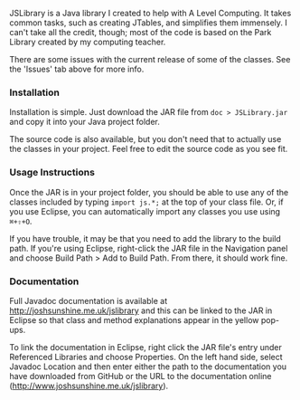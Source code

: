 JSLibrary is a Java library I created to help with A Level Computing. It takes common tasks, such as creating JTables, and simplifies them immensely. I can't take all the credit, though; most of the code is based on the Park Library created by my computing teacher.

There are some issues with the current release of some of the classes. See the 'Issues' tab above for more info.

### Installation ###

Installation is simple. Just download the JAR file from `doc > JSLibrary.jar` and copy it into your Java project folder.

The source code is also available, but you don't need that to actually use the classes in your project. Feel free to edit the source code as you see fit.

### Usage Instructions ###

Once the JAR is in your project folder, you should be able to use any of the classes included by typing `import js.*;` at the top of your class file. Or, if you use Eclipse, you can automatically import any classes you use using `⌘+⇧+O`.

If you have trouble, it may be that you need to add the library to the build path. If you're using Eclipse, right-click the JAR file in the Navigation panel and choose Build Path > Add to Build Path. From there, it should work fine.

### Documentation ###

Full Javadoc documentation is available at http://joshsunshine.me.uk/jslibrary and this can be linked to the JAR in Eclipse so that class and method explanations appear in the yellow pop-ups.

To link the documentation in Eclipse, right click the JAR file's entry under Referenced Libraries and choose Properties. On the left hand side, select Javadoc Location and then enter either the path to the documentation you have downloaded from GitHub or the URL to the documentation online (http://www.joshsunshine.me.uk/jslibrary).